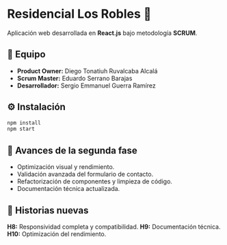 # Residencial Los Robles 🏡

Aplicación web desarrollada en **React.js** bajo metodología **SCRUM**.

## 👥 Equipo
- **Product Owner:** Diego Tonatiuh Ruvalcaba Alcalá
- **Scrum Master:** Eduardo Serrano Barajas
- **Desarrollador:** Sergio Emmanuel Guerra Ramírez

## ⚙️ Instalación
```bash
npm install
npm start
```

## 🧩 Avances de la segunda fase
- Optimización visual y rendimiento.
- Validación avanzada del formulario de contacto.
- Refactorización de componentes y limpieza de código.
- Documentación técnica actualizada.

## 🧩 Historias nuevas
**H8:** Responsividad completa y compatibilidad.
**H9:** Documentación técnica.
**H10:** Optimización del rendimiento.
